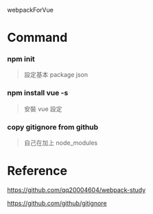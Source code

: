webpackForVue

# Command

### npm init

> 設定基本 package json

### npm install vue -s

> 安裝 vue 設定

### copy gitignore from github

> 自己在加上 node_modules

# Reference

https://github.com/qq20004604/webpack-study

https://github.com/github/gitignore
